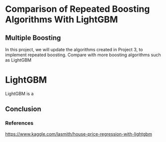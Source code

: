 # Comparison of Repeated Boosting Algorithms With LightGBM

## Multiple Boosting
In this project, we will update the algorithms created in Project 3, to implement repeated boosting. Compare with more boosting algorithms such as LightGBM

# LightGBM
LightGBM is a 

## Conclusion

### References
https://www.kaggle.com/lasmith/house-price-regression-with-lightgbm
